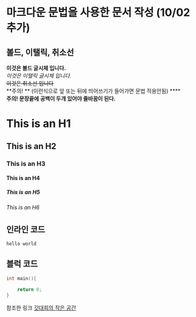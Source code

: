마크다운 문법을 사용한 문서 작성 (10/02 추가)
===
볼드, 이탤릭, 취소선
---
**이것은 볼드 글시체 입니다.**  
*이것은 이탤릭 글시체 입니다.*  
~~이것은 취소선 입니다~~  
**주의! ** (이런식으로 앞 또는 뒤에 띄어쓰기가 들어가면 문법 적용안됨) ****  
**주의! 문장끝에 공백이 두개 있어야 줄바꿈이 된다.**
# This is an H1
## This is an H2
### This is an H3
#### This is an H4
##### This is an H5
###### This is an H6 
## 인라인 코드
`hello world`
## 블럭 코드
``` cpp
int main(){

    return 0;
}
```
참조한 링크
[갓대희의 작은 공간][gdh]

[gdh]: https://goddaehee.tistory.com/307

